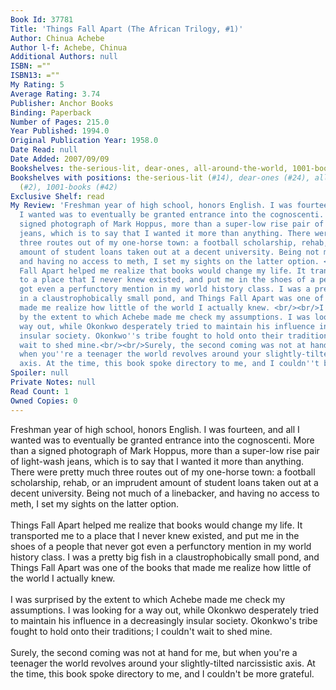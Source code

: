 ```yaml
---
Book Id: 37781
Title: 'Things Fall Apart (The African Trilogy, #1)'
Author: Chinua Achebe
Author l-f: Achebe, Chinua
Additional Authors: null
ISBN: =""
ISBN13: =""
My Rating: 5
Average Rating: 3.74
Publisher: Anchor Books
Binding: Paperback
Number of Pages: 215.0
Year Published: 1994.0
Original Publication Year: 1958.0
Date Read: null
Date Added: 2007/09/09
Bookshelves: the-serious-lit, dear-ones, all-around-the-world, 1001-books
Bookshelves with positions: the-serious-lit (#14), dear-ones (#24), all-around-the-world
  (#2), 1001-books (#42)
Exclusive Shelf: read
My Review: 'Freshman year of high school, honors English. I was fourteen, and all
  I wanted was to eventually be granted entrance into the cognoscenti. More than a
  signed photograph of Mark Hoppus, more than a super-low rise pair of light-wash
  jeans, which is to say that I wanted it more than anything. There were pretty much
  three routes out of my one-horse town: a football scholarship, rehab, or an imprudent
  amount of student loans taken out at a decent university. Being not much of a linebacker,
  and having no access to meth, I set my sights on the latter option. <br/><br/>Things
  Fall Apart helped me realize that books would change my life. It transported me
  to a place that I never knew existed, and put me in the shoes of a people that never
  got even a perfunctory mention in my world history class. I was a pretty big fish
  in a claustrophobically small pond, and Things Fall Apart was one of the books that
  made me realize how little of the world I actually knew. <br/><br/>I was surprised
  by the extent to which Achebe made me check my assumptions. I was looking for a
  way out, while Okonkwo desperately tried to maintain his influence in a decreasingly
  insular society. Okonkwo''s tribe fought to hold onto their traditions; I couldn''t
  wait to shed mine.<br/><br/>Surely, the second coming was not at hand for me, but
  when you''re a teenager the world revolves around your slightly-tilted narcissistic
  axis. At the time, this book spoke directory to me, and I couldn''t be more grateful.'
Spoiler: null
Private Notes: null
Read Count: 1
Owned Copies: 0
---
```


Freshman year of high school, honors English. I was fourteen, and all I wanted was to eventually be granted entrance into the cognoscenti. More than a signed photograph of Mark Hoppus, more than a super-low rise pair of light-wash jeans, which is to say that I wanted it more than anything. There were pretty much three routes out of my one-horse town: a football scholarship, rehab, or an imprudent amount of student loans taken out at a decent university. Being not much of a linebacker, and having no access to meth, I set my sights on the latter option. <br/><br/>Things Fall Apart helped me realize that books would change my life. It transported me to a place that I never knew existed, and put me in the shoes of a people that never got even a perfunctory mention in my world history class. I was a pretty big fish in a claustrophobically small pond, and Things Fall Apart was one of the books that made me realize how little of the world I actually knew. <br/><br/>I was surprised by the extent to which Achebe made me check my assumptions. I was looking for a way out, while Okonkwo desperately tried to maintain his influence in a decreasingly insular society. Okonkwo's tribe fought to hold onto their traditions; I couldn't wait to shed mine.<br/><br/>Surely, the second coming was not at hand for me, but when you're a teenager the world revolves around your slightly-tilted narcissistic axis. At the time, this book spoke directory to me, and I couldn't be more grateful.